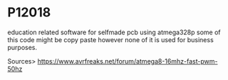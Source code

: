 # P12018
education related software for selfmade pcb using atmega328p
some of this code might be copy paste
however none of it is used for business purposes.



Sources>
https://www.avrfreaks.net/forum/atmega8-16mhz-fast-pwm-50hz
